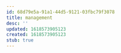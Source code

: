 ```yaml
---
id: 68d79e5a-91a1-44d5-9121-03fbc79f3078
title: management
desc: ''
updated: 1618573905123
created: 1618573905123
stub: true
---
```


